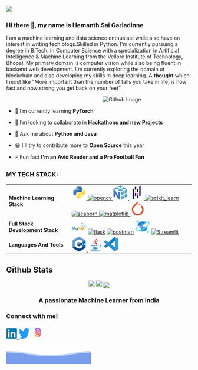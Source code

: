 ![](https://raw.githubusercontent.com/halfrost/halfrost/master/icons/header_.png)
### Hi there 👋, my name is Hemanth Sai Garladinne
I am a machine learning and data science enthusiast while also have an interest in writing tech blogs.Skilled in Python. I'm currently pursuing a degree in B.Tech. in Computer Science with a specialization in Artificial Intelligence & Machine Learning from the Vellore Institute of Technology, Bhopal. My primary domain is computer vision while also being fluent in backend web development. I'm currently exploring the domain of blockchain and also developing my skills in deep learning..A <b>thought</h4></b> which I most like "More important than the number of falls you take in life, is how fast and how strong you get back on your feet"

<img width="48%" align="right" alt="Github Image" src="https://raw.githubusercontent.com/onimur/.github/master/.resources/git-header.svg" /><br>




- 🌱 I’m currently learning **PyTorch**

- 👯 I’m looking to collaborate in **Hackathons and new Projects**

- 💬 Ask me about **Python and Java**

- 😀 I'll try to contribute more to **Open Source** this year

- ⚡ Fun fact **I'm an Avid Reader and a Pro Football Fan**


### MY TECH STACK:
|                 |           |
| --------------- | --------- |
| **Machine Learning Stack** | <a href="https://www.python.org" target="_blank" rel="noreferrer"> <img src="https://raw.githubusercontent.com/devicons/devicon/master/icons/python/python-original.svg" alt="python" width="40" height="40"/> <a href="https://opencv.org/" target="_blank" rel="noreferrer"> <img src="https://www.vectorlogo.zone/logos/opencv/opencv-icon.svg" alt="opencv" width="40" height="40"/> </a> <a href="https://numpy.org" target="_blank" rel="noreferrer"> <img src="https://github.com/devicons/devicon/blob/master/icons/numpy/numpy-original.svg" alt="numpy" width="40" height="40"/> </a> <a href="https://pandas.pydata.org/" target="_blank" rel="noreferrer"> <img src="https://raw.githubusercontent.com/devicons/devicon/2ae2a900d2f041da66e950e4d48052658d850630/icons/pandas/pandas-original.svg" alt="pandas" width="40" height="40"/> </a> <a href="https://scikit-learn.org/" target="_blank" rel="noreferrer"> <img src="https://upload.wikimedia.org/wikipedia/commons/0/05/Scikit_learn_logo_small.svg" alt="scikit_learn" width="40" height="40"/> </a> <a href="https://seaborn.pydata.org/" target="_blank" rel="noreferrer"> <img src="https://seaborn.pydata.org/_images/logo-mark-lightbg.svg" alt="seaborn" width="40" height="40"/> </a> <a href="https://matplotlib.org/stable/index.html#" target="_blank" rel="noreferrer"><img src="https://matplotlib.org/_static/logo2.svg" alt="matplotlib" width="50" height="50"/> </a>  <a href="https://www.pytorch.org" target="_blank" rel="noreferrer"> <img src="https://github.com/devicons/devicon/blob/master/icons/pytorch/pytorch-original.svg" alt="pytorch" width="40" height="40"/>|
| **Full Stack Development Stack** | <a href="https://www.mysql.com/" target="_blank" rel="noreferrer"><img src="https://raw.githubusercontent.com/devicons/devicon/master/icons/mysql/mysql-original-wordmark.svg" alt="mysql" width="40" height="40"/></a> <a href="https://flask.palletsprojects.com/" target="_blank" rel="noreferrer"> <img src="https://www.vectorlogo.zone/logos/pocoo_flask/pocoo_flask-icon.svg" alt="flask" width="40" height="40"/></a> <a href="https://postman.com" target="_blank" rel="noreferrer"><img src="https://www.vectorlogo.zone/logos/getpostman/getpostman-icon.svg" alt="postman" width="40" height="40"/></a> <a href="https://docs.microsoft.com/en-us/azure/cosmos-db/introduction" target="_blank" rel="noreferrer"><img src="assets/10121-icon-service-Azure-Cosmos-DB.svg" alt="Azure cosmos db" width="40" height="40"/></a> <a href="https://docs.streamlit.io/" target="_blank" rel="noreferrer"><img src="https://avatars.githubusercontent.com/u/45109972?s=200&v=4" alt="Streamlit" width="40" height="40"/></a>|
| **Languages And Tools** | <a href="https://www.w3schools.com/cpp/" target="_blank" rel="noreferrer"> <img src="https://raw.githubusercontent.com/devicons/devicon/master/icons/cplusplus/cplusplus-original.svg" alt="cplusplus" width="40" height="40"/> </a> <a href="https://www.w3schools.com/css/" target="_blank" rel="noreferrer"> <a href="https://www.java.com" target="_blank" rel="noreferrer"> <img src="https://raw.githubusercontent.com/devicons/devicon/master/icons/java/java-original.svg" alt="java" width="40" height="40"/></a> <a href="https://code.visualstudio.com/" target="_blank" rel="noreferrer"><img src="https://github.com/devicons/devicon/blob/master/icons/vscode/vscode-original.svg" alt="vscode" width="40" height="40"/></a> <a href="https://jupyter.org/" target="_blank" rel="noreferrer"> |
  
## Github Stats
<p align="center">
  <img width="48%" src="https://github-readme-stats.vercel.app/api?username=HemanthSai7&show_icons=true&theme=tokyonight" />
  <img width="48%" src="https://github-readme-streak-stats.herokuapp.com/?user=HemanthSai7&theme=tokyonight" />
  <img src="https://github-readme-stats.vercel.app/api/top-langs/?username=HemanthSai7&theme=tokyonight" align="center" />
</p>

<h3 align="center">A passionate Machine Learner from India</h3>

### Connect with me!
<p align="left">
<a href="https://www.linkedin.com/in/hemanthsai3187/" target="_blank" rel="noreferrer"><img src="https://github.com/devicons/devicon/blob/master/icons/linkedin/linkedin-original.svg" alt="Linkedin" width="30" height="30"/> 
<a href="https://twitter.com/HemanthSai3187" target="_blank" rel="noreferrer"><img src="https://github.com/devicons/devicon/blob/master/icons/twitter/twitter-original.svg" alt="twitter" width="30" height="30"/></a>
<a href="https://www.instagram.com/hemanth_sai_7/" target="_blank" rel="noreferrer"><img src="assets/Instagram-Logo.wine.svg" alt="instagram" width="35" height="35"/></a>
</p>

![Wave](assets/bottom_header.svg)



